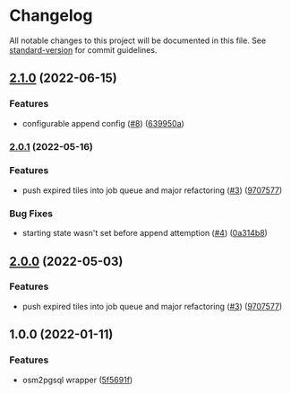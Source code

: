 # Changelog

All notable changes to this project will be documented in this file. See [standard-version](https://github.com/conventional-changelog/standard-version) for commit guidelines.

## [2.1.0](https://github.com/MapColonies/osm2pgsql-wrapper/compare/v2.0.1...v2.1.0) (2022-06-15)


### Features

* configurable append config ([#8](https://github.com/MapColonies/osm2pgsql-wrapper/issues/8)) ([639950a](https://github.com/MapColonies/osm2pgsql-wrapper/commit/639950a9b8a6856b1e0af6b1414d283193b0f9b3))

### [2.0.1](https://github.com/MapColonies/osm2pgsql-wrapper/compare/v1.0.0...v2.0.1) (2022-05-16)


### Features

* push expired tiles into job queue and major refactoring ([#3](https://github.com/MapColonies/osm2pgsql-wrapper/issues/3)) ([9707577](https://github.com/MapColonies/osm2pgsql-wrapper/commit/970757750cd8fbeeb1bf262494bc78273480d005))


### Bug Fixes

* starting state wasn't set before append attemption ([#4](https://github.com/MapColonies/osm2pgsql-wrapper/issues/4)) ([0a314b8](https://github.com/MapColonies/osm2pgsql-wrapper/commit/0a314b8ae646bdcedc673d4a856d0f3babfde610))

## [2.0.0](https://github.com/MapColonies/osm2pgsql-wrapper/compare/v1.0.0...v2.0.0) (2022-05-03)


### Features

* push expired tiles into job queue and major refactoring ([#3](https://github.com/MapColonies/osm2pgsql-wrapper/issues/3)) ([9707577](https://github.com/MapColonies/osm2pgsql-wrapper/commit/970757750cd8fbeeb1bf262494bc78273480d005))

## 1.0.0 (2022-01-11)


### Features

* osm2pgsql wrapper ([5f5691f](https://github.com/MapColonies/osm2pgsql-wrapper/commit/5f5691fd42b94d57b5e01bb616489b01ce2ca3c8))
